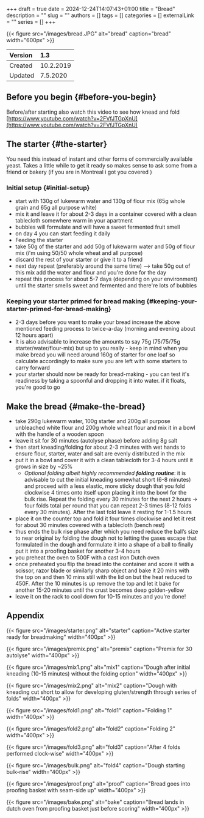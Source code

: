 +++ 
draft = true
date = 2024-12-24T14:07:43+01:00
title = "Bread"
description = ""
slug = ""
authors = []
tags = []
categories = []
externalLink = ""
series = []
+++

{{< figure src="/images/bread.JPG" alt="bread" caption="bread" width="600px" >}}

| Version | 1.3 |
| :---- | :---- |
| Created | 10.2.2019 |
| Updated | 7.5.2020 |

## Before you begin {#before-you-begin}

Before/after starting also watch this video to see how knead and fold [https://www.youtube.com/watch?v=2FVfJTGpXnU](https://www.youtube.com/watch?v=2FVfJTGpXnU)

## The starter {#the-starter}

You need this instead of instant and other forms of commercially available yeast. Takes a little while to get it ready so makes sense to ask some from a friend or bakery (if you are in Montreal i got you covered  )

### Initial setup {#initial-setup}

* start with 130g of lukewarm water and 130g of flour mix (65g whole grain and 65g all purpose white)  
* mix it and leave it for about 2-3 days in a container covered with a clean tablecloth somewhere warm in your apartment  
* bubbles will formulate and will have a sweet fermented fruit smell  
* on day 4 you can start feeding it daily  
* Feeding the starter  
* take 50g of the starter and add 50g of lukewarm water and 50g of flour mix (i'm using 50/50 whole wheat and all purpose)  
* discard the rest of your starter or give it to a friend  
* next day repeat (preferably around the same time) \--\> take 50g out of this mix add the water and flour and you're done for the day  
* repeat this process for about 5-7 days (depending on your environment) until the starter smells sweet and fermented and there're lots of bubbles

### Keeping your starter primed for bread making {#keeping-your-starter-primed-for-bread-making}

* 2-3 days before you want to make your bread increase the above mentioned feeding process to twice-a-day (morning and evening about 12 hours apart)  
* It is also advisable to increase the amounts to say 75g (75/75/75g starter/water/flour-mix) but up to you really \- keep in mind when you make bread you will need around 160g of starter for one loaf so calculate accordingly to make sure you are left with some starters to carry forward  
* your starter should now be ready for bread-making \- you can test it's readiness by taking a spoonful and dropping it into water. if it floats, you're good to go

## Make the bread {#make-the-bread}
* take 290g lukewarm water, 100g starter and 200g all purpose unbleached white flour and 200g whole wheat flour and mix it in a bowl with the handle of a wooden spoon  
* leave it sit for 30 minutes (autolyse phase) before adding 8g salt  
* then start kneading/folding for about 2-3 minutes with wet hands to ensure flour, starter, water and salt are evenly distributed in the mix  
* put it in a bowl and cover it with a clean tablecloth for 3-4 hours until it grows in size by \~25%  
  * *Optional folding albeit highly recommended **folding routine***: it is advisable to cut the initial kneading somewhat short (6-8 minutes) and proceed with a less elastic, more sticky dough that you fold clockwise 4 times onto itself upon placing it into the bowl for the bulk rise. Repeat the folding every 30 minutes for the next 2 hours → four folds total per round that you can repeat 2-3 times (8-12 folds every 30 minutes). After the last fold leave it resting for 1-1.5 hours  
* place it on the counter top and fold it four times clockwise and let it rest for about 30 minutes covered with a tablecloth (bench rest)  
* thus ends the bulk rise phase after which you need reduce the ball’s size to near original by folding the dough not to letting the gases escape that formulated in the dough and formulate it into a shape of a ball to finally put it into a proofing basket for another 3-4 hours  
* you preheat the oven to 500F with a cast iron Dutch oven  
* once preheated you flip the bread into the container and score it with a scissor, razor blade or similarly sharp object and bake it 20 mins with the top on and then 10 mins still with the lid on but the heat reduced to 450F. After the 10 minutes is up remove the top and let it bake for another 15-20 minutes until the crust becomes deep golden-yellow  
* leave it on the rack to cool down for 10-15 minutes and you're done\!

## Appendix

{{< figure src="/images/starter.png" alt="starter" caption="Active starter ready for breadmaking" width="400px" >}}


{{< figure src="/images/premix.png" alt="premix" caption="Premix for 30 autolyse" width="400px" >}}


{{< figure src="/images/mix1.png" alt="mix1" caption="Dough after initial kneading (10-15 minutes) without the folding option" width="400px" >}}
 
{{< figure src="/images/mix2.png" alt="mix2" caption="Dough with kneading cut short to allow for developing gluten/strength through series of folds" width="400px" >}}

{{< figure src="/images/fold1.png" alt="fold1" caption="Folding 1" width="400px" >}}

{{< figure src="/images/fold2.png" alt="fold2" caption="Folding 2" width="400px" >}}

{{< figure src="/images/fold3.png" alt="fold3" caption="After 4 folds performed clock-wise" width="400px" >}}

{{< figure src="/images/bulk.png" alt="fold4" caption="Dough starting bulk-rise" width="400px" >}}

{{< figure src="/images/proof.png" alt="proof" caption="Bread goes into proofing basket with seam-side up" width="400px" >}}

{{< figure src="/images/bake.png" alt="bake" caption="Bread lands in dutch oven from proofing basket just before scoring" width="400px" >}}
